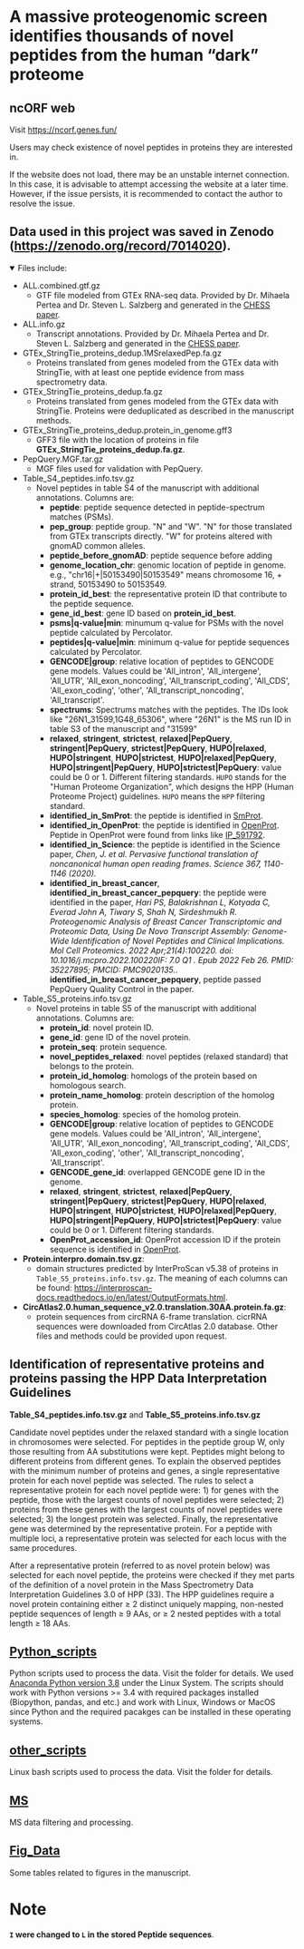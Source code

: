 # A massive proteogenomic screen identifies thousands of novel peptides from the human “dark” proteome

## ncORF web
Visit https://ncorf.genes.fun/

Users may check existence of novel peptides in proteins they are interested in.

If the website does not load, there may be an unstable internet connection. In this case, it is advisable to attempt accessing the website at a later time. However, if the issue persists, it is recommended to contact the author to resolve the issue.

## Data used in this project was saved in Zenodo (https://zenodo.org/record/7014020).

<details open>
  <summary>Files include:</summary>


* ALL.combined.gtf.gz 
    * GTF file modeled from GTEx RNA-seq data. Provided by Dr. Mihaela Pertea and Dr. Steven L. Salzberg and generated in the [CHESS paper](https://genomebiology.biomedcentral.com/articles/10.1186/s13059-018-1590-2).
* ALL.info.gz 
  * Transcript annotations. Provided by Dr. Mihaela Pertea and Dr. Steven L. Salzberg and generated in the [CHESS paper](https://genomebiology.biomedcentral.com/articles/10.1186/s13059-018-1590-2).
* GTEx_StringTie_proteins_dedup.1MSrelaxedPep.fa.gz
  * Proteins translated from genes modeled from the GTEx data with StringTie, with at least one peptide evidence from mass spectrometry data.
* GTEx_StringTie_proteins_dedup.fa.gz
  * Proteins translated from genes modeled from the GTEx data with StringTie. Proteins were deduplicated as described in the manuscript methods.
* GTEx_StringTie_proteins_dedup.protein_in_genome.gff3
  *  GFF3 file with the location of proteins in file **GTEx_StringTie_proteins_dedup.fa.gz**.
* PepQuery.MGF.tar.gz
  * MGF files used for validation with PepQuery.
* Table_S4_peptides.info.tsv.gz
  * Novel peptides in table S4 of the manuscript with additional annotations. Columns are:
    * **peptide**: peptide sequence detected in peptide-spectrum matches (PSMs).
    * **pep_group**: peptide group. "N" and "W". "N" for those translated from GTEx transcripts directly. "W" for proteins altered with gnomAD common alleles.
    * **peptide_before_gnomAD**: peptide sequence before adding 
    * **genome_location_chr**: genomic location of peptide in genome. e.g., "chr16|+|50153490|50153549" means chromosome 16, + strand, 50153490 to 50153549. 
    * **protein_id_best**: the representative protein ID that contribute to the peptide sequence.
    * **gene_id_best**: gene ID based on **protein_id_best**.
    * **psms|q-value|min**: minumum q-value for PSMs with the novel peptide calculated by Percolator.
    * **peptides|q-value|min**: minimum q-value for peptide sequences calculated by Percolator.
    * **GENCODE|group**: relative location of peptides to GENCODE gene models. Values could be 'All_intron', 'All_intergene', 'All_UTR', 'All_exon_noncoding', 'All_transcript_coding', 'All_CDS', 'All_exon_coding', 'other', 'All_transcript_noncoding', 'All_transcript'.
    * **spectrums**: Spectrums matches with the peptides. The IDs look like "26N1_31599,1G48_65306", where "26N1" is the MS run ID in table S3 of the manuscript and "31599" 
    * **relaxed**, **stringent**, **strictest**, **relaxed|PepQuery**, **stringent|PepQuery**, **strictest|PepQuery**, **HUPO|relaxed**, **HUPO|stringent**, **HUPO|strictest**, **HUPO|relaxed|PepQuery**, **HUPO|stringent|PepQuery**, **HUPO|strictest|PepQuery**: value could be 0 or 1. Different filtering standards. `HUPO` stands for the "Human Proteome Organization", which designs the HPP (Human Proteome Project) guidelines. `HUPO` means the `HPP` filtering standard.
    * **identified_in_SmProt**: the peptide is identified in [SmProt](http://bigdata.ibp.ac.cn/SmProt/). 
    * **identified_in_OpenProt**: the peptide is identified in [OpenProt](https://openprot.org/). Peptide in OpenProt were found from links like [IP_591792](https://openprot.org/p/altorfDbView/79/43726886/591792/IP_591792/2/msDetectionDetail). 
    * **identified_in_Science**: the peptide is identified in the Science paper, *Chen, J. et al. Pervasive functional translation of noncanonical human open reading frames. Science 367, 1140-1146 (2020).*
    * **identified_in_breast_cancer**, **identified_in_breast_cancer_pepquery**: the peptide were identified in the paper, *Hari PS, Balakrishnan L, Kotyada C, Everad John A, Tiwary S, Shah N, Sirdeshmukh R. Proteogenomic Analysis of Breast Cancer Transcriptomic and Proteomic Data, Using De Novo Transcript Assembly: Genome-Wide Identification of Novel Peptides and Clinical Implications. Mol Cell Proteomics. 2022 Apr;21(4):100220. doi: 10.1016/j.mcpro.2022.100220IF: 7.0 Q1 . Epub 2022 Feb 26. PMID: 35227895; PMCID: PMC9020135.*. **identified_in_breast_cancer_pepquery**, peptide passed PepQuery Quality Control in the paper.
* Table_S5_proteins.info.tsv.gz
  * Novel proteins in table S5 of the manuscript with additional annotations. Columns are:
    * **protein_id**: novel protein ID.
    * **gene_id**: gene ID of the novel protein.
    * **protein_seq**: protein sequence.
    * **novel_peptides_relaxed**: novel peptides (relaxed standard) that belongs to the protein.
    * **protein_id_homolog**: homologs of the protein based on homologous search.
    * **protein_name_homolog**: protein description of the homolog protein.
    * **species_homolog**: species of the homolog protein.
    * **GENCODE|group**: relative location of peptides to GENCODE gene models. Values could be 'All_intron', 'All_intergene', 'All_UTR', 'All_exon_noncoding', 'All_transcript_coding', 'All_CDS', 'All_exon_coding', 'other', 'All_transcript_noncoding', 'All_transcript'.
    * **GENCODE_gene_id**: overlapped GENCODE gene ID in the genome.
    * **relaxed**, **stringent**, **strictest**, **relaxed|PepQuery**, **stringent|PepQuery**, **strictest|PepQuery**, **HUPO|relaxed**, **HUPO|stringent**, **HUPO|strictest**, **HUPO|relaxed|PepQuery**, **HUPO|stringent|PepQuery**, **HUPO|strictest|PepQuery**: value could be 0 or 1. Different filtering standards.
    * **OpenProt_accession_id**: OpenProt accession ID if the protein sequence is identified in [OpenProt](https://openprot.org/). 
* **Protein.interpro.domain.tsv.gz**: 
  * domain structures predicted by InterProScan v5.38 of proteins in `Table_S5_proteins.info.tsv.gz`. The meaning of each columns can be found: https://interproscan-docs.readthedocs.io/en/latest/OutputFormats.html.
* **CircAtlas2.0.human_sequence_v2.0.translation.30AA.protein.fa.gz**: 
  * protein sequences from circRNA 6-frame translation. cicrRNA sequences were downloaded from CircAtlas 2.0 database.
Other files and methods could be provided upon request.

## Identification of representative proteins and proteins passing the HPP Data Interpretation Guidelines 
**Table_S4_peptides.info.tsv.gz** and **Table_S5_proteins.info.tsv.gz**

Candidate novel peptides under the relaxed standard with a single location in chromosomes were selected. For peptides in the peptide group W, only those resulting from AA substitutions were kept. Peptides might belong to different proteins from different genes. To explain the observed peptides with the minimum number of proteins and genes, a single representative protein for each novel peptide was selected. The rules to select a representative protein for each novel peptide were: 1) for genes with the peptide, those with the largest counts of novel peptides were selected; 2) proteins from these genes with the largest counts of novel peptides were selected; 3) the longest protein was selected. Finally, the representative gene was determined by the representative protein. For a peptide with multiple loci, a representative protein was selected for each locus with the same procedures.

After a representative protein (referred to as novel protein below) was selected for each novel peptide, the proteins were checked if they met parts of the definition of a novel protein in the Mass Spectrometry Data Interpretation Guidelines 3.0 of HPP (33). The HPP guidelines require a novel protein containing either ≥ 2 distinct uniquely mapping, non-nested peptide sequences of length ≥ 9 AAs, or ≥ 2 nested peptides with a total length ≥ 18 AAs. 


</details>


## [Python_scripts](Python_scripts)
Python scripts used to process the data. Visit the folder for details. We used [Anaconda Python version 3.8](https://www.anaconda.com/products/distribution) under the Linux System. The scripts should work with Python versions >= 3.4 with required packages installed (Biopython, pandas, and etc.) and work with Linux, Windows or MacOS since Python and the required pacakges can be installed in these operating systems.

## [other_scripts](other_scripts)
Linux bash scripts used to process the data. Visit the folder for details.


## [MS](MS/)
MS data filtering and processing.

## [Fig_Data](Fig_Data/)
Some tables related to figures in the manuscript.

# Note
**`I` were changed to `L` in the stored Peptide sequences**.
 
